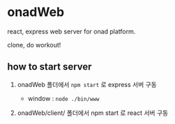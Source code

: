 # onadWeb
react, express web server for onad platform.

clone, do workout!


## how to start server

1. onadWeb 폴더에서 `npm start` 로 express 서버 구동
    - window : `node ./bin/www`

2. onadWeb/client/ 폴더에서 npm start 로 react 서버 구동
